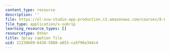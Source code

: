 ```yaml
---
content_type: resource
description: ''
file: https://ol-ocw-studio-app-production.s3.amazonaws.com/courses/8-01sc-classical-mechanics-fall-2016/21230b6964385880a853ca5f96e344c4_30Ww1HsRblM.vtt
file_type: application/x-subrip
learning_resource_types: []
resourcetype: Other
title: 3play caption file
uid: 21230b69-6438-5880-a853-ca5f96e344c4
---
```

